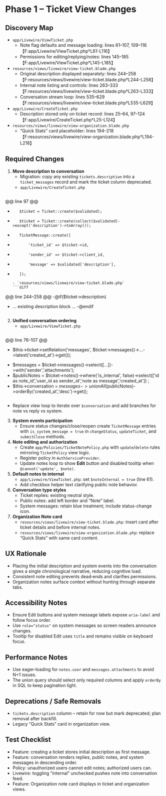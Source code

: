 # Phase 1 – Ticket View Changes

## Discovery Map
- `app/Livewire/ViewTicket.php`
  - Note flag defaults and message loading: lines 61–107, 109–116【F:app/Livewire/ViewTicket.php†L61-L116】
  - Permissions for editing/replying/notes: lines 145–185【F:app/Livewire/ViewTicket.php†L145-L185】
- `resources/views/livewire/view-ticket.blade.php`
  - Original description displayed separately: lines 244–258【F:resources/views/livewire/view-ticket.blade.php†L244-L258】
  - Internal note listing and controls: lines 263–333【F:resources/views/livewire/view-ticket.blade.php†L263-L333】
  - Conversation stream loop: lines 535–629【F:resources/views/livewire/view-ticket.blade.php†L535-L629】
- `app/Livewire/CreateTicket.php`
  - Description stored only on ticket record: lines 25–64, 97–124【F:app/Livewire/CreateTicket.php†L25-L124】
- `resources/views/livewire/view-organization.blade.php`
  - “Quick Stats” card placeholder: lines 194–218【F:resources/views/livewire/view-organization.blade.php†L194-L218】

## Required Changes
1. **Move description to conversation**
   - Migration: copy any existing `tickets.description` into a `ticket_messages` record and mark the ticket column deprecated.
   - `app/Livewire/CreateTicket.php`
     ```diff
@@ line 97 @@
-        $ticket = Ticket::create($validated);
+        $ticket = Ticket::create(collect($validated)->except('description')->toArray());
+        TicketMessage::create([
+            'ticket_id' => $ticket->id,
+            'sender_id' => $ticket->client_id,
+            'message' => $validated['description'],
+        ]);
     ```
   - `resources/views/livewire/view-ticket.blade.php`
     ```diff
@@ line 244–258 @@
-@if($ticket->description)
-    … existing description block …
-@endif
     ```
2. **Unified conversation ordering**
   - `app/Livewire/ViewTicket.php`
     ```diff
@@ line 76–107 @@
-    $this->ticket->setRelation('messages', $ticket->messages()->…->latest('created_at')->get());
+    $messages = $ticket->messages()->select([...])->with('sender','attachments');
+    $publicNotes = $ticket->notes()->where('is_internal', false)->select(['id as note_id','user_id as sender_id','note as message','created_at']) ;
+    $this->conversation = $messages->unionAll($publicNotes)->orderBy('created_at','desc')->get();
     ```
   - Replace view loop to iterate over `$conversation` and add branches for note vs reply vs system.
3. **System events participation**
   - Ensure status changes/close/reopen create `TicketMessage` entries with `is_system_message = true` in `changeStatus`, `updateTicket`, and `submitClose` methods.
4. **Note editing and authorization**
   - Create `app/Policies/TicketNotePolicy.php` with `update`/`delete` rules mirroring `TicketPolicy` view logic.
   - Register policy in `AuthServiceProvider`.
   - Update notes loop to show **Edit** button and disabled tooltip when `@cannot('update', $note)`.
5. **Default notes to internal**
   - `app/Livewire/ViewTicket.php`: set `$noteInternal = true` (line 61).
   - Add checkbox helper text clarifying public note behavior.
6. **Conversation type styles**
   - Ticket replies: existing neutral style.
   - Public notes: add left border and “Note” label.
   - System messages: retain blue treatment; include status-change icon.
7. **Organization Note card**
   - `resources/views/livewire/view-ticket.blade.php`: insert card after ticket details and before internal notes.
   - `resources/views/livewire/view-organization.blade.php`: replace “Quick Stats” with same card content.

## UX Rationale
- Placing the initial description and system events into the conversation gives a single chronological narrative, reducing cognitive load.
- Consistent note editing prevents dead‑ends and clarifies permissions.
- Organization notes surface context without hunting through separate tabs.

## Accessibility Notes
- Ensure Edit buttons and system message labels expose `aria-label` and follow focus order.
- Use `role="status"` on system messages so screen readers announce changes.
- Tooltip for disabled Edit uses `title` and remains visible on keyboard focus.

## Performance Notes
- Use eager‑loading for `notes.user` and `messages.attachments` to avoid N+1 issues.
- The union query should select only required columns and apply `orderBy` in SQL to keep pagination light.

## Deprecations / Safe Removals
- `tickets.description` column – retain for now but mark deprecated; plan removal after backfill.
- Legacy “Quick Stats” card in organization view.

## Test Checklist
- Feature: creating a ticket stores initial description as first message.
- Feature: conversation renders replies, public notes, and system messages in descending order.
- Policy: unauthorized users cannot edit notes; authorized users can.
- Livewire: toggling “internal” unchecked pushes note into conversation feed.
- Feature: Organization note card displays in ticket and organization views.
